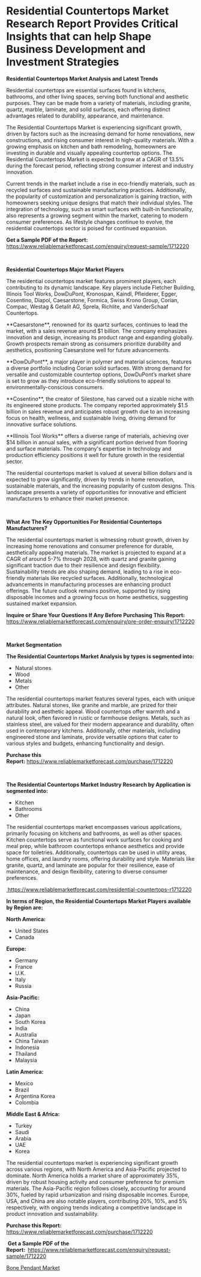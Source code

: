 <p><h1>Residential Countertops Market Research Report Provides Critical Insights that can help Shape Business Development and Investment Strategies</h1></p><p><strong>Residential Countertops Market Analysis and Latest Trends</strong></p>
<p><p>Residential countertops are essential surfaces found in kitchens, bathrooms, and other living spaces, serving both functional and aesthetic purposes. They can be made from a variety of materials, including granite, quartz, marble, laminate, and solid surfaces, each offering distinct advantages related to durability, appearance, and maintenance.</p><p>The Residential Countertops Market is experiencing significant growth, driven by factors such as the increasing demand for home renovations, new constructions, and rising consumer interest in high-quality materials. With a growing emphasis on kitchen and bath remodeling, homeowners are investing in durable and visually appealing countertop options. The Residential Countertops Market is expected to grow at a CAGR of 13.5% during the forecast period, reflecting strong consumer interest and industry innovation.</p><p>Current trends in the market include a rise in eco-friendly materials, such as recycled surfaces and sustainable manufacturing practices. Additionally, the popularity of customization and personalization is gaining traction, with homeowners seeking unique designs that match their individual styles. The integration of technology, such as smart surfaces with built-in functionality, also represents a growing segment within the market, catering to modern consumer preferences. As lifestyle changes continue to evolve, the residential countertops sector is poised for continued expansion.</p></p>
<p><strong>Get a Sample PDF of the Report:&nbsp;</strong> <a href="https://www.reliablemarketforecast.com/enquiry/request-sample/1712220?utm_campaign=1840&utm_medium=2&utm_source=Github&utm_content=ia&utm_term=09022025&utm_id=residential-countertops">https://www.reliablemarketforecast.com/enquiry/request-sample/1712220</a></p>
<p>&nbsp;</p>
<p><strong>Residential Countertops Major Market Players</strong></p>
<p><p>The residential countertops market features prominent players, each contributing to its dynamic landscape. Key players include Fletcher Building, Illinois Tool Works, DowDuPont, Kronospan, Kaindl, Pfleiderer, Egger, Cosentino, Diapol, Caesarstone, Formica, Swiss Krono Group, Corian, Compac, Westag & Getalit AG, Sprela, Richlite, and VanderSchaaf Countertops.</p><p>**Caesarstone**, renowned for its quartz surfaces, continues to lead the market, with a sales revenue around $1 billion. The company emphasizes innovation and design, increasing its product range and expanding globally. Growth prospects remain strong as consumers prioritize durability and aesthetics, positioning Caesarstone well for future advancements.</p><p>**DowDuPont**, a major player in polymer and material sciences, features a diverse portfolio including Corian solid surfaces. With strong demand for versatile and customizable countertop options, DowDuPont’s market share is set to grow as they introduce eco-friendly solutions to appeal to environmentally-conscious consumers.</p><p>**Cosentino**, the creator of Silestone, has carved out a sizable niche with its engineered stone products. The company reported approximately $1.5 billion in sales revenue and anticipates robust growth due to an increasing focus on health, wellness, and sustainable living, driving demand for innovative surface solutions.</p><p>**Illinois Tool Works** offers a diverse range of materials, achieving over $14 billion in annual sales, with a significant portion derived from flooring and surface materials. The company's expertise in technology and production efficiency positions it well for future growth in the residential sector.</p><p>The residential countertops market is valued at several billion dollars and is expected to grow significantly, driven by trends in home renovation, sustainable materials, and the increasing popularity of custom designs. This landscape presents a variety of opportunities for innovative and efficient manufacturers to enhance their market presence.</p></p>
<p>&nbsp;</p>
<p><strong>What Are The Key Opportunities For Residential Countertops Manufacturers?</strong></p>
<p><p>The residential countertops market is witnessing robust growth, driven by increasing home renovations and consumer preference for durable, aesthetically appealing materials. The market is projected to expand at a CAGR of around 5-7% through 2028, with quartz and granite gaining significant traction due to their resilience and design flexibility. Sustainability trends are also shaping demand, leading to a rise in eco-friendly materials like recycled surfaces. Additionally, technological advancements in manufacturing processes are enhancing product offerings. The future outlook remains positive, supported by rising disposable incomes and a growing focus on home aesthetics, suggesting sustained market expansion.</p></p>
<p><strong>Inquire or Share Your Questions If Any Before Purchasing This Report:</strong> <a href="https://www.reliablemarketforecast.com/enquiry/pre-order-enquiry/1712220?utm_campaign=1840&utm_medium=2&utm_source=Github&utm_content=ia&utm_term=09022025&utm_id=residential-countertops">https://www.reliablemarketforecast.com/enquiry/pre-order-enquiry/1712220</a></p>
<p>&nbsp;</p>
<p><strong>Market Segmentation</strong></p>
<p><strong>The Residential Countertops Market Analysis by types is segmented into:</strong></p>
<p><ul><li>Natural stones</li><li>Wood</li><li>Metals</li><li>Other</li></ul></p>
<p><p>The residential countertops market features several types, each with unique attributes. Natural stones, like granite and marble, are prized for their durability and aesthetic appeal. Wood countertops offer warmth and a natural look, often favored in rustic or farmhouse designs. Metals, such as stainless steel, are valued for their modern appearance and durability, often used in contemporary kitchens. Additionally, other materials, including engineered stone and laminate, provide versatile options that cater to various styles and budgets, enhancing functionality and design.</p></p>
<p><strong>Purchase this Report:&nbsp;</strong><a href="https://www.reliablemarketforecast.com/purchase/1712220?utm_campaign=1840&utm_medium=2&utm_source=Github&utm_content=ia&utm_term=09022025&utm_id=residential-countertops">https://www.reliablemarketforecast.com/purchase/1712220</a></p>
<p>&nbsp;</p>
<p><strong>The Residential Countertops Market Industry Research by Application is segmented into:</strong></p>
<p><ul><li>Kitchen</li><li>Bathrooms</li><li>Other</li></ul></p>
<p><p>The residential countertops market encompasses various applications, primarily focusing on kitchens and bathrooms, as well as other spaces. Kitchen countertops serve as functional work surfaces for cooking and meal prep, while bathroom countertops enhance aesthetics and provide space for toiletries. Additionally, countertops can be used in utility areas, home offices, and laundry rooms, offering durability and style. Materials like granite, quartz, and laminate are popular for their resilience, ease of maintenance, and design flexibility, catering to diverse consumer preferences.</p></p>
<p><a href="https://www.reliablemarketforecast.com/residential-countertops-r1712220?utm_campaign=1840&utm_medium=2&utm_source=Github&utm_content=ia&utm_term=09022025&utm_id=residential-countertops">&nbsp;https://www.reliablemarketforecast.com/residential-countertops-r1712220</a></p>
<p><strong>In terms of Region, the Residential Countertops Market Players available by Region are:</strong></p>
<p>
    <p> <strong> North America: </strong>
        <ul>
            <li>United States</li>
            <li>Canada</li>
        </ul>
        </p> 
    <p> <strong> Europe: </strong>
        <ul>
            <li>Germany</li>
            <li>France</li>
            <li>U.K.</li>
            <li>Italy</li>
            <li>Russia</li>
        </ul>
        </p> 
    <p> <strong> Asia-Pacific: </strong>
        <ul>
            <li>China</li>
            <li>Japan</li>
            <li>South Korea</li>
            <li>India</li>
            <li>Australia</li>
            <li>China Taiwan</li>
            <li>Indonesia</li>
            <li>Thailand</li>
            <li>Malaysia</li>
        </ul>
        </p> 
    <p> <strong> Latin America: </strong>
        <ul>
            <li>Mexico</li>
            <li>Brazil</li>
            <li>Argentina Korea</li>
            <li>Colombia</li>
        </ul>
        </p> 
    <p> <strong> Middle East & Africa: </strong>
        <ul>
            <li>Turkey</li>
            <li>Saudi</li>
            <li>Arabia</li>
            <li>UAE</li>
            <li>Korea</li>
        </ul>
    </p>
    </p>
<p><p>The residential countertops market is experiencing significant growth across various regions, with North America and Asia-Pacific projected to dominate. North America holds a market share of approximately 35%, driven by robust housing activity and consumer preference for premium materials. The Asia-Pacific region follows closely, accounting for around 30%, fueled by rapid urbanization and rising disposable incomes. Europe, USA, and China are also notable players, contributing 20%, 10%, and 5% respectively, with ongoing trends indicating a competitive landscape in product innovation and sustainability.</p></p>
<p><strong>Purchase this Report: </strong><a href="https://www.reliablemarketforecast.com/purchase/1712220?utm_campaign=1840&utm_medium=2&utm_source=Github&utm_content=ia&utm_term=09022025&utm_id=residential-countertops">https://www.reliablemarketforecast.com/purchase/1712220</a></p>
<p>&nbsp;<strong>Get a Sample PDF of the Report:&nbsp;&nbsp;</strong><a href="https://www.reliablemarketforecast.com/enquiry/request-sample/1712220?utm_campaign=1840&utm_medium=2&utm_source=Github&utm_content=ia&utm_term=09022025&utm_id=residential-countertops">https://www.reliablemarketforecast.com/enquiry/request-sample/1712220</a></p>
<p><strong></strong></p>
<p><p><a href="https://github.com/vimar16th/Market-Research-Report-List-7/blob/main/bone-pendant-market.md?utm_campaign=1840&utm_medium=2&utm_source=Github&utm_content=ia&utm_term=09022025&utm_id=residential-countertops">Bone Pendant Market</a></p></p>